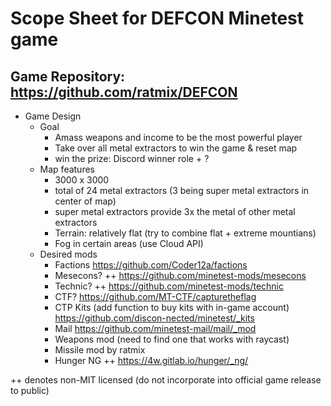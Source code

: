 # Scope Sheet for DEFCON Minetest game

## Game Repository: https://github.com/ratmix/DEFCON

* Game Design
  * Goal
    * Amass weapons and income to be the most powerful player
    * Take over all metal extractors to win the game & reset map
    * win the prize: Discord winner role + ?
  * Map features
     * 3000 x 3000
     * total of 24 metal extractors (3 being super metal extractors in center of map)
     * super metal extractors provide 3x the metal of other metal extractors
     * Terrain: relatively flat (try to combine flat + extreme mountians)
     * Fog in certain areas (use Cloud API)
  * Desired mods
    * Factions https://github.com/Coder12a/factions
    * Mesecons? ++   https://github.com/minetest-mods/mesecons
    * Technic? ++  https://github.com/minetest-mods/technic
    * CTF?   https://github.com/MT-CTF/capturetheflag
    * CTP Kits (add function to buy kits with in-game account)   https://github.com/discon-nected/minetest/_kits
    * Mail https://github.com/minetest-mail/mail/_mod
    * Weapons mod (need to find one that works with raycast)
    * Missile mod by ratmix
    * Hunger NG ++   https://4w.gitlab.io/hunger/_ng/










++ denotes non-MIT licensed (do not incorporate into official game release to public)
